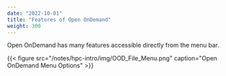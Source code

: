 ```yaml
---
date: "2022-10-01"
title: "Features of Open OnDemand"
weight: 300
---
```


Open OnDemand has many features accessible directly from the menu bar.

{{< figure src="/notes/hpc-intro/img/OOD_File_Menu.png" caption="Open OnDemand Menu Options" >}}

